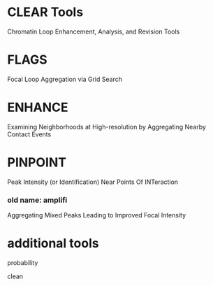# CLEAR Tools

Chromatin Loop Enhancement, Analysis, and Revision Tools

# FLAGS

Focal Loop Aggregation via Grid Search

# ENHANCE

Examining Neighborhoods at High-resolution by Aggregating Nearby Contact Events

# PINPOINT

Peak Intensity (or Identification) Near Points Of INTeraction

### old name: amplifi

Aggregating Mixed Peaks Leading to Improved Focal Intensity

# additional tools

probability

clean
